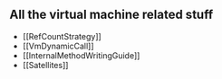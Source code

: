## All the virtual machine related stuff ##

 * [[RefCountStrategy]]
 * [[VmDynamicCall]]
 * [[InternalMethodWritingGuide]]
 * [[Satellites]]
